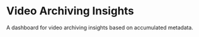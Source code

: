 # Video Archiving Insights

A dashboard for video archiving insights based on accumulated metadata.
